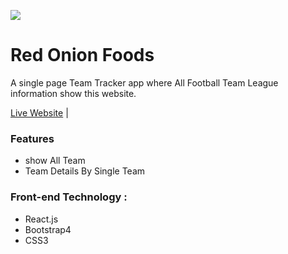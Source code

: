 ![](https://i.ibb.co/bWxFMnh/Capture.png)

# Red Onion Foods

A single page Team Tracker  app where All Football Team League information show this website.

[Live Website](https://hot-onion-restaurant-frontend.web.app/) | 

### Features

- show All Team 
- Team Details By Single Team


### Front-end Technology :

- React.js
- Bootstrap4
- CSS3



